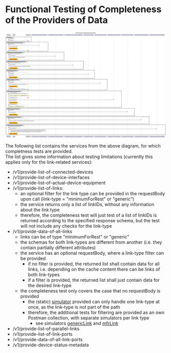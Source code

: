 # Functional Testing of Completeness of the Providers of Data  

![Overview](./mwdi+diagram.completeness.dataprovider.png)  

The following list contains the services from the above diagram, for which completness tests are provided.  
The list gives some information about testing limitations (currently this applies only for the link-related services):   
- /v1/provide-list-of-connected-devices
- /v1/provide-list-of-device-interfaces
- /v1/provide-list-of-actual-device-equipment
- /v1/provide-list-of-links:
  - an optional filter for the link type can be provided in the requestBody upon call (link-type = "minimumForRest" or "generic")
  - the service returns only a list of linkIDs, without any information about the link type
  - therefore, the completeness test will just test of a list of linkIDs is returned according to the specified response schema, but the test will not include any checks for the link-type
- /v1/provide-data-of-all-links
  - links can be of type "minimumForRest" or "generic"
  - the schemas for both link-types are different from another (i.e. they contain partially different attributes)
  - the service has an optional requestBody, where a link-type filter can be provided
    - if no filter is provided, the returned list shall contain data for all links, i.e. depending on the cache content there can be links of both link-types
    - if a filter is provided, the returned list shall just contain data for the desired link-type 
  - the completeness test only covers the case that no requestBody is provided
    - the (static) [simulator](./simulators/MicroWaveDeviceInventory+simu.yaml) provided can only handle one link-type at once, as the link-type is not part of the path
    - therefore, the additional tests for filtering are provided as an own Postman collection, with separate simulators per link type
      - see simulators [genericLink](./simulators/MicroWaveDeviceInventory+simu.linkGeneric.yaml) and [mfrLink](./simulators/MicroWaveDeviceInventory+simu.linkMfr.yaml)
- /v1/provide-list-of-parallel-links
- /v1/provide-list-of-link-ports
- /v1/provide-data-of-all-link-ports
- /v1/provide-device-status-metadata
